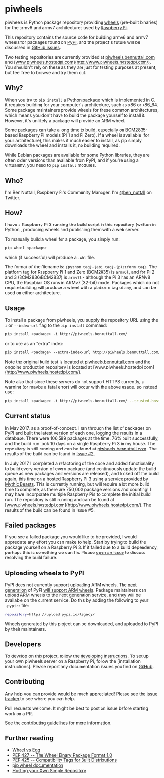 # piwheels

piwheels is Python package repository providing [wheels](https://packaging.python.org/wheel_egg/) (pre-built binaries) for the armv6 and armv7 architectures used by [Raspberry Pi](https://www.raspberrypi.org/).

This repository contains the source code for building armv6 and armv7 wheels for packages found on [PyPI](https://pypi.python.org/pypi), and the project's future will be discussed in [GitHub issues](https://github.com/bennuttall/piwheels/issues).

Two testing repositories are currently provided at [piwheels.bennuttall.com](http://piwheels.bennuttall.com/) and [www.piwheels.hostedpi.com](http://www.piwheels.hostedpi.com/). You shouldn't rely on these as they are just for testing purposes at present, but feel free to browse and try them out.

## Why?

When you try to `pip install` a Python package which is implemented in C, it requires building for your computer's architecture, such as x86 or x86_64. Some package maintainers provide wheels for these common architectures, which means you don't have to build the package yourself to install it. However, it's unlikely a package will provide an ARM wheel.

Some packages can take a long time to build, especially on BCM2835-based Raspberry Pi models (Pi 1 and Pi Zero). If a wheel is available (for your architecture), this makes it much easier to install, as pip simply downloads the wheel and installs it, no building required.

While Debian packages are available for some Python libraries, they are often older versions than available from PyPI, and if you're using a virtualenv, you need to `pip install` modules.

## Who?

I'm Ben Nuttall, Raspberry Pi's Community Manager. I'm [@ben_nuttall](https://twitter.com/ben_nuttall/) on Twitter.

## How?

I have a Raspberry Pi 3 running the build script in this repository (written in Python), producing wheels and publishing them with a web server.

To manually build a wheel for a package, you simply run:

```bash
pip wheel <package>
```

which (if successful) will produce a `.whl` file.

The format of the filename is: `{python tag}-{abi tag}-{platform tag}`. The platform tag for Raspberry Pi 1 and Zero (BCM2835) is `armv6l`, and for Pi 2 and 3 (BCM2836/BCM2837) is `armv7l` - although the Pi 3 has an ARMv8 CPU, the Raspbian OS runs in ARMv7 (32-bit) mode. Packages which do not require building will produce a wheel with a platform tag of `any`, and can be used on either architecture.

## Usage

To install a package from piwheels, you supply the repository URL using the `i` or `--index-url` flag to the `pip install` command:

```bash
pip install <package> -i http://piwheels.bennuttall.com/
```

or to use as an "extra" index:

```bash
pip install <package> --extra-index-url http://piwheels.bennuttall.com/
```

Note the original build test is located at [piwheels.bennuttall.com](http://piwheels.bennuttall.com/) and the ongoing production repository is located at [www.piwheels.hostedpi.com](http://www.piwheels.hostedpi.com/).

Note also that since these servers do not support HTTPS currently, a warning (or maybe a fatal error) will occur with the above usage, so instead use:

```bash
pip install <package> -i http://piwheels.bennuttall.com/ --trusted-host=piwheels.bennuttall.com
```

## Current status

In May 2017, as a proof-of-concept, I ran through the list of packages on PyPI and built the latest version of each one, logging the results in a database. There were 106,589 packages at the time. 76% built successfully, and the build run took 10 days on a single Raspberry Pi 3 in my house. The repository is still running and can be found at [piwheels.bennuttall.com](http://piwheels.bennuttall.com/). The results of the build can be found in [Issue #2](https://github.com/bennuttall/piwheels/issues/2).

In July 2017 I completed a refactoring of the code and added functionality to build every version of every package (and continuously update the build queue as new packages and versions are released), and kicked off the build again, this time on a hosted Raspberry Pi 3 using a [service provided by Mythic Beasts](https://www.mythic-beasts.com/order/rpi). This is currently running, but will require a lot more build time to complete, as there are 750,000 package versions and counting! I may have incorporate multiple Raspberry Pis to complete the initial build run. The repository is still running and can be found at [www.piwheels.hostedpi.com](http://www.piwheels.hostedpi.com/). The results of the build can be found in [Issue #5](https://github.com/bennuttall/piwheels/issues/5).

## Failed packages

If you see a failed package you would like to be provided, I would appreciate any effort you can make to help. Start by trying to build the package yourself on a Raspberry Pi 3. If it failed due to a build dependency, perhaps this is something we can fix. Please [open an issue](https://github.com/bennuttall/piwheels/issues/new/) to discuss resolving the build failure.

## Uploading wheels to PyPI

PyPI does not currently support uploading ARM wheels. The [next generation](https://pypi.org/) of PyPI [will support ARM wheels](https://github.com/pypa/warehouse/issues/2003). Package maintainers can upload ARM wheels to the next generation service, and they will be available on the current service. Do this by adding the following to your `.pypirc` file:

```bash
repository=https://upload.pypi.io/legacy/
```

Wheels generated by this project can be downloaded, and uploaded to PyPI by their maintainers.

## Developers

To develop on this project, follow the [developing instructions](developing.md). To set up your own piwheels server on a Raspberry Pi, follow the [installation instructions]. Please report any documentation issues you find on [GitHub](https://github.com/bennuttall/piwheels/issues).

## Contributing

Any help you can provide would be much appreciated! Please see the [issue tracker](https://github.com/bennuttall/piwheels/issues) to see where you can help.

Pull requests welcome. It might be best to post an issue before starting work on a PR.

See the [contributing guidelines](CONTRIBUTING.md) for more information.

## Further reading

- [Wheel vs Egg](https://packaging.python.org/wheel_egg/)
- [PEP 427 -- The Wheel Binary Package Format 1.0](https://www.python.org/dev/peps/pep-0427/)
- [PEP 425 -- Compatibility Tags for Built Distributions](https://www.python.org/dev/peps/pep-0425/)
- [pip wheel documentation](https://pip.pypa.io/en/stable/reference/pip_wheel/)
- [Hosting your Own Simple Repository](https://packaging.python.org/self_hosted_repository/)
